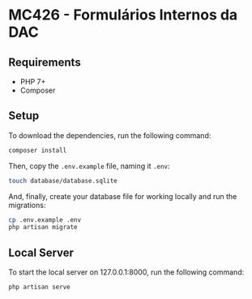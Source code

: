 # MC426 - Formulários Internos da DAC

## Requirements

- PHP 7+
- Composer

## Setup

To download the dependencies, run the following command:

```bash
composer install
```

Then, copy the `.env.example` file, naming it `.env`:

```bash
touch database/database.sqlite
```

And, finally, create your database file for working locally and run the migrations:

```bash
cp .env.example .env
php artisan migrate
```

## Local Server

To start the local server on 127.0.0.1:8000, run the following command:

```bash
php artisan serve
```
